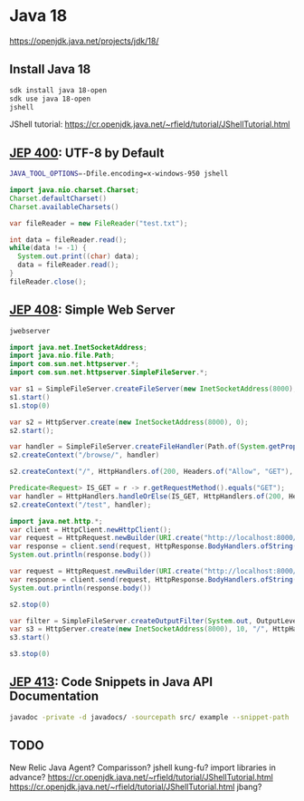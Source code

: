 # Java 18

https://openjdk.java.net/projects/jdk/18/

## Install Java 18

```sh
sdk install java 18-open
sdk use java 18-open
jshell
```
JShell tutorial: https://cr.openjdk.java.net/~rfield/tutorial/JShellTutorial.html 

## [JEP 400](https://openjdk.java.net/jeps/400): UTF-8 by Default

```sh
JAVA_TOOL_OPTIONS=-Dfile.encoding=x-windows-950 jshell
```

```java
import java.nio.charset.Charset;
Charset.defaultCharset()
Charset.availableCharsets()

var fileReader = new FileReader("test.txt");

int data = fileReader.read();
while(data != -1) {
  System.out.print((char) data);
  data = fileReader.read();
}
fileReader.close();
```

## [JEP 408](https://openjdk.java.net/jeps/408): Simple Web Server

```sh
jwebserver
```

```java
import java.net.InetSocketAddress;
import java.nio.file.Path;
import com.sun.net.httpserver.*;
import com.sun.net.httpserver.SimpleFileServer.*;

var s1 = SimpleFileServer.createFileServer(new InetSocketAddress(8000), Path.of(System.getProperty("user.dir")), OutputLevel.VERBOSE);
s1.start()
s1.stop(0)
```

```java
var s2 = HttpServer.create(new InetSocketAddress(8000), 0);
s2.start();

var handler = SimpleFileServer.createFileHandler(Path.of(System.getProperty("user.dir")));
s2.createContext("/browse/", handler)

s2.createContext("/", HttpHandlers.of(200, Headers.of("Allow", "GET"), "Hello World!"));

Predicate<Request> IS_GET = r -> r.getRequestMethod().equals("GET");
var handler = HttpHandlers.handleOrElse(IS_GET, HttpHandlers.of(200, Headers.of(), "It's GET"), HttpHandlers.of(200, Headers.of(), "It isn't GET"));
s2.createContext("/test", handler);

import java.net.http.*; 
var client = HttpClient.newHttpClient();
var request = HttpRequest.newBuilder(URI.create("http://localhost:8000/test")).GET().build();
var response = client.send(request, HttpResponse.BodyHandlers.ofString())
System.out.println(response.body())

var request = HttpRequest.newBuilder(URI.create("http://localhost:8000/test")).POST(HttpRequest.BodyPublishers.ofString("hello")).build();
var response = client.send(request, HttpResponse.BodyHandlers.ofString())
System.out.println(response.body())

s2.stop(0)

var filter = SimpleFileServer.createOutputFilter(System.out, OutputLevel.INFO);
var s3 = HttpServer.create(new InetSocketAddress(8000), 10, "/", HttpHandlers.of(200, Headers.of("Allow", "GET"), "Hello World!"), filter);
s3.start()

s3.stop(0)
```

## [JEP 413](https://openjdk.java.net/jeps/413): Code Snippets in Java API Documentation

```bash
javadoc -private -d javadocs/ -sourcepath src/ example --snippet-path ./snippet-files

```

## TODO

New Relic Java Agent? Comparisson?
jshell kung-fu? import libraries in advance?
  https://cr.openjdk.java.net/~rfield/tutorial/JShellTutorial.html 
  https://cr.openjdk.java.net/~rfield/tutorial/JShellTutorial.html
jbang?
